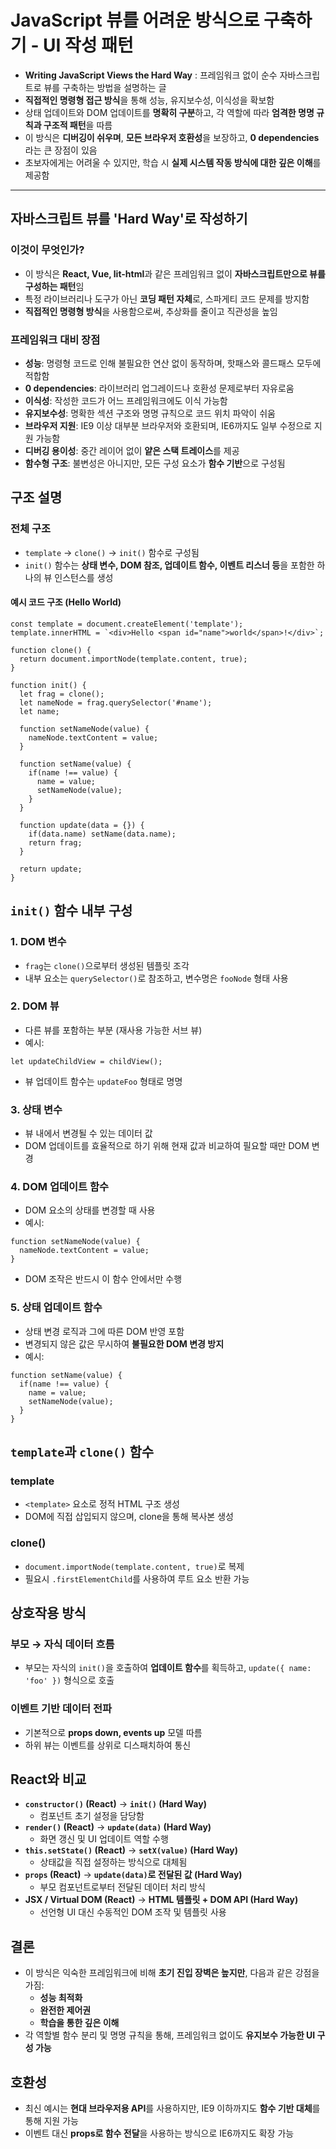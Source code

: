 # JavaScript 뷰를 어려운 방식으로 구축하기 - UI 작성 패턴


* **Writing JavaScript Views the Hard Way** : 프레임워크 없이 순수 자바스크립트로 뷰를 구축하는 방법을 설명하는 글
* **직접적인 명령형 접근 방식**을 통해 성능, 유지보수성, 이식성을 확보함
* 상태 업데이트와 DOM 업데이트를 **명확히 구분**하고, 각 역할에 따라 **엄격한 명명 규칙과 구조적 패턴**을 따름
* 이 방식은 **디버깅이 쉬우며**, **모든 브라우저 호환성**을 보장하고, **0 dependencies**라는 큰 장점이 있음
* 초보자에게는 어려울 수 있지만, 학습 시 **실제 시스템 작동 방식에 대한 깊은 이해**를 제공함

---

자바스크립트 뷰를 'Hard Way'로 작성하기
--------------------------

### 이것이 무엇인가?

* 이 방식은 **React, Vue, lit-html**과 같은 프레임워크 없이 **자바스크립트만으로 뷰를 구성하는 패턴**임
* 특정 라이브러리나 도구가 아닌 **코딩 패턴 자체**로, 스파게티 코드 문제를 방지함
* **직접적인 명령형 방식**을 사용함으로써, 추상화를 줄이고 직관성을 높임

### 프레임워크 대비 장점

* **성능**: 명령형 코드로 인해 불필요한 연산 없이 동작하며, 핫패스와 콜드패스 모두에 적합함
* **0 dependencies**: 라이브러리 업그레이드나 호환성 문제로부터 자유로움
* **이식성**: 작성한 코드가 어느 프레임워크에도 이식 가능함
* **유지보수성**: 명확한 섹션 구조와 명명 규칙으로 코드 위치 파악이 쉬움
* **브라우저 지원**: IE9 이상 대부분 브라우저와 호환되며, IE6까지도 일부 수정으로 지원 가능함
* **디버깅 용이성**: 중간 레이어 없이 **얕은 스택 트레이스**를 제공
* **함수형 구조**: 불변성은 아니지만, 모든 구성 요소가 **함수 기반**으로 구성됨

구조 설명
-----

### 전체 구조

* `template` → `clone()` → `init()` 함수로 구성됨
* `init()` 함수는 **상태 변수, DOM 참조, 업데이트 함수, 이벤트 리스너 등**을 포함한 하나의 뷰 인스턴스를 생성

#### 예시 코드 구조 (Hello World)

```
const template = document.createElement('template');  
template.innerHTML = `<div>Hello <span id="name">world</span>!</div>`;  
  
function clone() {  
  return document.importNode(template.content, true);  
}  
  
function init() {  
  let frag = clone();  
  let nameNode = frag.querySelector('#name');  
  let name;  
  
  function setNameNode(value) {  
    nameNode.textContent = value;  
  }  
  
  function setName(value) {  
    if(name !== value) {  
      name = value;  
      setNameNode(value);  
    }  
  }  
  
  function update(data = {}) {  
    if(data.name) setName(data.name);  
    return frag;  
  }  
  
  return update;  
}  

```

`init()` 함수 내부 구성
-----------------

### 1. DOM 변수

* `frag`는 `clone()`으로부터 생성된 템플릿 조각
* 내부 요소는 `querySelector()`로 참조하고, 변수명은 `fooNode` 형태 사용

### 2. DOM 뷰

* 다른 뷰를 포함하는 부분 (재사용 가능한 서브 뷰)
* 예시:

```
let updateChildView = childView();  

```

* 뷰 업데이트 함수는 `updateFoo` 형태로 명명

### 3. 상태 변수

* 뷰 내에서 변경될 수 있는 데이터 값
* DOM 업데이트를 효율적으로 하기 위해 현재 값과 비교하여 필요할 때만 DOM 변경

### 4. DOM 업데이트 함수

* DOM 요소의 상태를 변경할 때 사용
* 예시:

```
function setNameNode(value) {  
  nameNode.textContent = value;  
}  

```

* DOM 조작은 반드시 이 함수 안에서만 수행

### 5. 상태 업데이트 함수

* 상태 변경 로직과 그에 따른 DOM 반영 포함
* 변경되지 않은 값은 무시하여 **불필요한 DOM 변경 방지**
* 예시:

```
function setName(value) {  
  if(name !== value) {  
    name = value;  
    setNameNode(value);  
  }  
}  

```

`template`과 `clone()` 함수
------------------------

### template

* `<template>` 요소로 정적 HTML 구조 생성
* DOM에 직접 삽입되지 않으며, clone을 통해 복사본 생성

### clone()

* `document.importNode(template.content, true)`로 복제
* 필요시 `.firstElementChild`를 사용하여 루트 요소 반환 가능

상호작용 방식
-------

### 부모 → 자식 데이터 흐름

* 부모는 자식의 `init()`을 호출하여 **업데이트 함수**를 획득하고, `update({ name: 'foo' })` 형식으로 호출

### 이벤트 기반 데이터 전파

* 기본적으로 **props down, events up** 모델 따름
* 하위 뷰는 이벤트를 상위로 디스패치하여 통신

React와 비교
---------

* **`constructor()` (React)** → **`init()` (Hard Way)**
  + 컴포넌트 초기 설정을 담당함
* **`render()` (React)** → **`update(data)` (Hard Way)**
  + 화면 갱신 및 UI 업데이트 역할 수행
* **`this.setState()` (React)** → **`setX(value)` (Hard Way)**
  + 상태값을 직접 설정하는 방식으로 대체됨
* **`props` (React)** → **`update(data)`로 전달된 값 (Hard Way)**
  + 부모 컴포넌트로부터 전달된 데이터 처리 방식
* **JSX / Virtual DOM (React)** → **HTML 템플릿 + DOM API (Hard Way)**
  + 선언형 UI 대신 수동적인 DOM 조작 및 템플릿 사용

결론
--

* 이 방식은 익숙한 프레임워크에 비해 **초기 진입 장벽은 높지만**, 다음과 같은 강점을 가짐:
  + **성능 최적화**
  + **완전한 제어권**
  + **학습을 통한 깊은 이해**
* 각 역할별 함수 분리 및 명명 규칙을 통해, 프레임워크 없이도 **유지보수 가능한 UI 구성 가능**

호환성
---

* 최신 예시는 **현대 브라우저용 API**를 사용하지만, IE9 이하까지도 **함수 기반 대체**를 통해 지원 가능
* 이벤트 대신 **props로 함수 전달**을 사용하는 방식으로 IE6까지도 확장 가능
